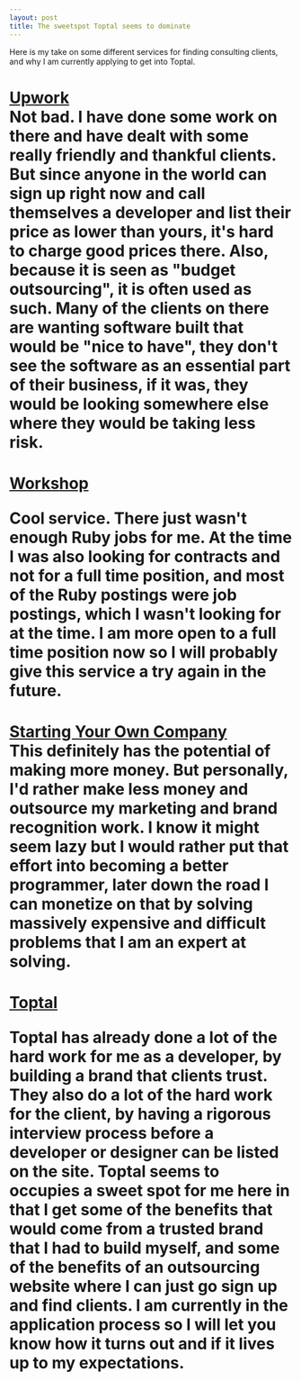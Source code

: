 ```yaml
---
layout: post
title: The sweetspot Toptal seems to dominate
---
```

Here is my take on some different services for finding consulting clients, and why I am currently applying to get into Toptal.

<h1><a href='https://www.upwork.com/' target='_blank'>Upwork</a><br>
Not bad. I have done some work on there and have dealt with some really friendly and thankful clients. But since anyone in the world can sign up right now and call themselves a developer and list their price as lower than yours, it's hard to charge good prices there. Also, because it is seen as "budget outsourcing", it is often used as such. Many of the clients on there are wanting software built that would be "nice to have", they don't see the software as an essential part of their business, if it was, they would be looking somewhere else where they would be taking less risk.

<h1><a href='https://letsworkshop.com/' target='_blank'>Workshop</a><br>

Cool service. There just wasn't enough Ruby jobs for me. At the time I was also looking for contracts and not for a full time position, and most of the Ruby postings were job postings, which I wasn't looking for at the time. I am more open to a full time position now so I will probably give this service a try again in the future.

<h1><a href='https://devchat.tv/freelancers' target='_blank'>Starting Your Own Company</a><br>
This definitely has the potential of making more money. But personally, I'd rather make less money and outsource my marketing and brand recognition work. I know it might seem lazy but I would rather put that effort into becoming a better programmer, later down the road I can monetize on that by solving massively expensive and difficult problems that I am an expert at solving.

<h1><a href='https://www.toptal.com/' target='_blank'>Toptal</a><br>

Toptal has already done a lot of the hard work for me as a developer, by building a brand that clients trust. They also do a lot of the hard work for the client, by having a rigorous interview process before a developer or designer can be listed on the site. Toptal seems to occupies a sweet spot for me here in that I get some of the benefits that would come from a trusted brand that I had to build myself, and some of the benefits of an outsourcing website where I can just go sign up and find clients. I am currently in the application process so I will let you know how it turns out and if it lives up to my expectations.


